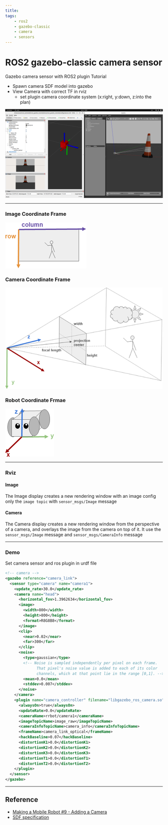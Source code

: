 ```yaml
---
title: 
tags:
    - ros2
    - gazebo-classic
    - camera
    - sensors
---
```

# ROS2 gazebo-classic camera sensor

Gazebo camera sensor with ROS2 plugin Tutorial

- Spawn camera SDF model into gazebo
- View Camera with correct TF in rviz
  - set plugin camera coordinate system (x:right, y:down, z:into the plan)



![](images/camera_gazebo_rviz.png)

---
### Image Coordinate Frame
![](images/imae_coordinate_frame.png)
### Camera Coordinate Frame

![](images/camera_coordinate_frame.png)

### Robot Coordinate Frmae
![](images/robot_coordinate_frame.png)

---

### Rviz
#### Image
The Image display creates a new rendering window with an image 
config only the `image topic` with `sensor_msgs/Image` message

#### Camera
The Camera display creates a new rendering window from the perspective of a camera, and overlays the image from the camera on top of it. 
It use the `sensor_msgs/Image` message and `sensor_msgs/CameraInfo` message

---

### Demo 
Set camera sensor and ros plugin in urdf file

```xml
<!-- camera -->
<gazebo reference="camera_link">
  <sensor type="camera" name="camera1">
    <update_rate>30.0</update_rate>
    <camera name="head">
      <horizontal_fov>1.3962634</horizontal_fov>
      <image>
        <width>800</width>
        <height>800</height>
        <format>R8G8B8</format>
      </image>
      <clip>
        <near>0.02</near>
        <far>300</far>
      </clip>
      <noise>
        <type>gaussian</type>
        <!-- Noise is sampled independently per pixel on each frame.
              That pixel's noise value is added to each of its color
              channels, which at that point lie in the range [0,1]. -->
        <mean>0.0</mean>
        <stddev>0.007</stddev>
      </noise>
    </camera>
    <plugin name="camera_controller" filename="libgazebo_ros_camera.so">
      <alwaysOn>true</alwaysOn>
      <updateRate>0.0</updateRate>
      <cameraName>rrbot/camera1</cameraName>
      <imageTopicName>image_raw</imageTopicName>
      <cameraInfoTopicName>camera_info</cameraInfoTopicName>
      <frameName>camera_link_optical</frameName>
      <hackBaseline>0.07</hackBaseline>
      <distortionK1>0.0</distortionK1>
      <distortionK2>0.0</distortionK2>
      <distortionK3>0.0</distortionK3>
      <distortionT1>0.0</distortionT1>
      <distortionT2>0.0</distortionT2>
    </plugin>
  </sensor>
</gazebo>
```


---

## Reference
- [Making a Mobile Robot #9 - Adding a Camera](https://articulatedrobotics.xyz/mobile-robot-9-camera/)
- [SDF specification](http://sdformat.org/spec?ver=1.07&elem=sensor#sensor_camera)
